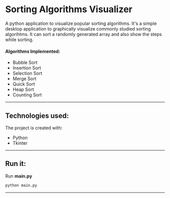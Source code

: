 # Sorting Algorithms Visualizer
A python application to visualize popular sorting algorithms. It's a simple desktop application to graphically visualize commonly studied sorting algorihtms. It can sort a randomly generated array and also show the steps while sorting. 
#### Algorithms Implemented:
* Bubble Sort 
* Insertion Sort 
* Selection Sort 
* Merge Sort 
* Quick Sort 
* Heap Sort 
* Counting Sort
----------------------------------------------------------------------------------------------------------------------------------------
## Technologies used:
The project is created with:
* Python
* Tkinter
----------------------------------------------------------------------------------------------------------------------------------------
## Run it:
<p>Run <strong>main.py</strong><p>

```cmd
python main.py
```
----------------------------------------------------------------------------------------------------------------------------------------

